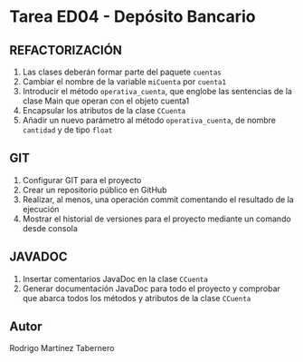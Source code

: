 # Tarea ED04 - Depósito Bancario

## REFACTORIZACIÓN

1. Las clases deberán formar parte del paquete `cuentas`
2. Cambiar el nombre de la variable `miCuenta` por `cuenta1`
3. Introducir el método `operativa_cuenta`, que englobe las sentencias de la clase Main que operan con el objeto cuenta1
4. Encapsular los atributos de la clase `CCuenta`
5. Añadir un nuevo parámetro al método `operativa_cuenta`, de nombre `cantidad` y de tipo `float`

## GIT

1. Configurar GIT para el proyecto
2. Crear un repositorio público en GitHub
3. Realizar, al menos, una operación commit comentando el resultado de la ejecución
4. Mostrar el historial de versiones para el proyecto mediante un comando desde consola

## JAVADOC

1. Insertar comentarios JavaDoc en la clase `CCuenta`
2. Generar documentación JavaDoc para todo el proyecto y comprobar que abarca todos los métodos y atributos de la clase `CCuenta`

## Autor

Rodrigo Martínez Tabernero
